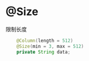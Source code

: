# @Size

限制长度
```Java
    @Column(length = 512)
    @Size(min = 3, max = 512)
    private String data;
```

